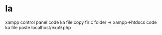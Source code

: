 # la
xampp control panel
code ka file copy
fir c folder -> xampp->htdocs code ka file paste
localhost/exp9.php
